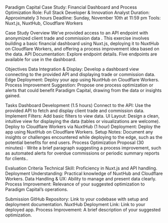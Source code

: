 Paradigm Capital Case Study: Financial Dashboard and Process Optimization
Role: Full Stack Developer & Innovation Analyst
Duration: Approximately 3 hours
Deadline: Sunday, November 10th at 11:59 pm
Tools: Nuxt.js, NuxtHub, Cloudflare Workers

Case Study Overview
We’ve provided access to an API endpoint with anonymized client trade and commission data . This exercise involves building a basic financial dashboard using Nuxt.js, deploying it to NuxtHub on Cloudflare Workers, and offering a process improvement idea based on the data.
API Documentation: Explore endpoint details. Five endpoints are available for use in the dashboard.

Objectives
Data Integration & Display: Develop a dashboard view connecting to the provided API and displaying trade or commission data.
Edge Deployment: Deploy your app using NuxtHub on Cloudflare Workers.
Process Improvement Suggestion: Propose one process optimization or alerts that could benefit Paradigm Capital, drawing from the data or insights gained.

Tasks
Dashboard Development (1.5 hours)
Connect to the API: Use the provided API to fetch and display client trade and commission data.
Implement Filters: Add basic filters to view data.
UI Layout: Design a clean, intuitive view for displaying the data (tables or visualizations are welcome).
Deploy to Cloudflare Workers via NuxtHub (1 hour)
Deployment: Deploy the app using NuxtHub on Cloudflare Workers.
Setup Notes: Document any insights or challenges encountered while deploying to the edge, such as the potential benefits for end users.
Process Optimization Proposal (30 minutes)
· Write a brief paragraph suggesting a process improvement, such as automated alerts for overdue commissions or periodic summary reports for clients..

Evaluation Criteria
Technical Skill: Proficiency in Nuxt.js and API handling.
Deployment Understanding: Practical knowledge of NuxtHub and Cloudflare Workers.
Data Handling & UX: Ability to manage and present data clearly.
Process Improvement: Relevance of your suggested optimization to Paradigm Capital’s operations.

Submission
GitHub Repository: Link to your codebase with setup and deployment documentation.
NuxtHub Deployment Link: Link to your deployed app.
Process Improvement: A brief description of your suggested optimization.
